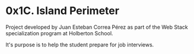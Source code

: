 # 0x1C. Island Perimeter

Project developed by Juan Esteban Correa Pérez as part of the Web Stack specialization program at Holberton School.

It's purpose is to help the student prepare for job interviews.

